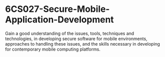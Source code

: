 # 6CS027-Secure-Mobile-Application-Development
Gain a good understanding of the issues, tools, techniques and technologies, in developing secure software for mobile environments, approaches to handling these issues, and the skills necessary in developing for contemporary mobile computing platforms.
